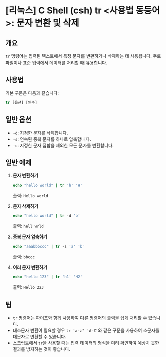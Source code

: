 # [리눅스] C Shell (csh) tr <사용법 동등어>: 문자 변환 및 삭제

## 개요
`tr` 명령어는 입력된 텍스트에서 특정 문자를 변환하거나 삭제하는 데 사용됩니다. 주로 파일이나 표준 입력에서 데이터를 처리할 때 유용합니다.

## 사용법
기본 구문은 다음과 같습니다:

```csh
tr [옵션] [인수]
```

## 일반 옵션
- `-d`: 지정한 문자를 삭제합니다.
- `-s`: 연속된 중복 문자를 하나로 압축합니다.
- `-c`: 지정한 문자 집합을 제외한 모든 문자를 변환합니다.

## 일반 예제
1. **문자 변환하기**
   ```csh
   echo "hello world" | tr 'h' 'H'
   ```
   출력: `Hello world`

2. **문자 삭제하기**
   ```csh
   echo "hello world" | tr -d 'o'
   ```
   출력: `hell wrld`

3. **중복 문자 압축하기**
   ```csh
   echo "aaabbbccc" | tr -s 'a' 'b'
   ```
   출력: `bbccc`

4. **여러 문자 변환하기**
   ```csh
   echo "hello 123" | tr 'h1' 'H2'
   ```
   출력: `Hello 223`

## 팁
- `tr` 명령어는 파이프와 함께 사용하여 다른 명령어의 출력을 쉽게 처리할 수 있습니다.
- 대소문자 변환이 필요할 경우 `tr 'a-z' 'A-Z'`와 같은 구문을 사용하여 소문자를 대문자로 변환할 수 있습니다.
- 스크립트에서 `tr`을 사용할 때는 입력 데이터의 형식을 미리 확인하여 예상치 못한 결과를 방지하는 것이 좋습니다.